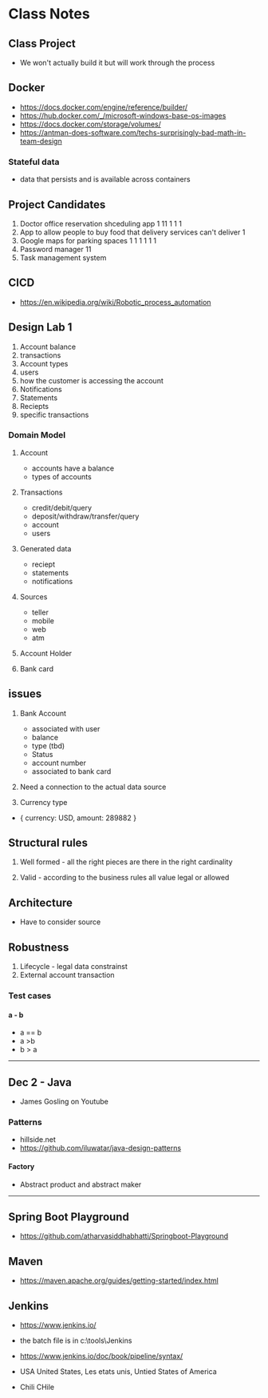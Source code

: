 # Class Notes

## Class Project

- We won't actually build it but will work through the process

## Docker

- <https://docs.docker.com/engine/reference/builder/>
- <https://hub.docker.com/_/microsoft-windows-base-os-images>
- https://docs.docker.com/storage/volumes/
- https://antman-does-software.com/techs-surprisingly-bad-math-in-team-design

### Stateful data

- data that persists and is available across containers

## Project Candidates

1. Doctor office reservation shceduling app 1 11 1 1 1
2. App to allow people to buy food that delivery services can't deliver 1
3. Google maps for parking spaces 1 1 1 1 1  1
4. Password manager  11
5. Task management system
    

## CICD

- https://en.wikipedia.org/wiki/Robotic_process_automation

## Design Lab 1

1. Account balance
2. transactions
3. Account types
4. users
5. how the customer is accessing the account
6. Notifications
7. Statements
8. Reciepts 
9. specific transactions


### Domain Model

1. Account
    - accounts have a balance
    - types of accounts

2. Transactions
    - credit/debit/query
    - deposit/withdraw/transfer/query
    - account
    - users
3. Generated data
    - reciept
    - statements
    - notifications
4. Sources
    - teller
    - mobile
    - web
    - atm
5. Account Holder
6. Bank card

## issues

1. Bank Account
    - associated with user
    - balance
    - type (tbd)
    - Status
    - account number
    - associated to bank card

2. Need a connection to the actual data source

3. Currency type

- {
    currency: USD,
    amount: 289882
}

## Structural rules

1. Well formed - all the right pieces are there in the right cardinality

2. Valid - according to the business rules all value  legal or allowed

## Architecture

- Have to consider source

## Robustness

1. Lifecycle - legal data constrainst
2. External  account transaction 

### Test cases 
####  a - b
- a == b
- a >b
- b >  a

---

## Dec 2 - Java

- James Gosling on Youtube

### Patterns
- hillside.net
- https://github.com/iluwatar/java-design-patterns

#### Factory
- Abstract product and abstract maker

---

## Spring Boot Playground

- https://github.com/atharvasiddhabhatti/Springboot-Playground

## Maven 
- https://maven.apache.org/guides/getting-started/index.html

## Jenkins 
- https://www.jenkins.io/
- the batch file is in c:\tools\Jenkins
- https://www.jenkins.io/doc/book/pipeline/syntax/

- USA United States, Les etats unis, Untied States of America
- Chili CHile
